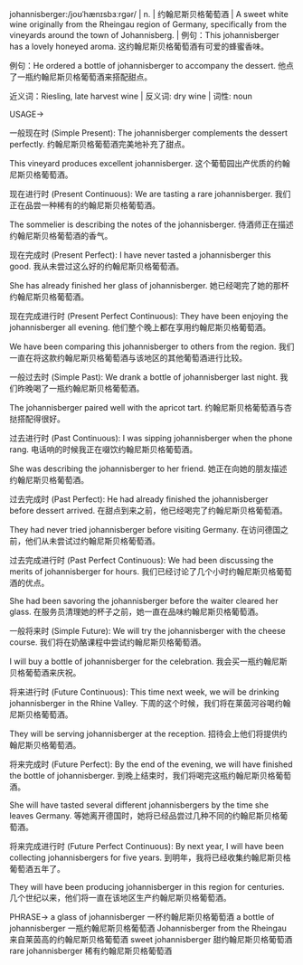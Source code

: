 johannisberger:/joʊˈhænɪsbɜːrɡər/ | n. | 约翰尼斯贝格葡萄酒 | A sweet white wine originally from the Rheingau region of Germany, specifically from the vineyards around the town of Johannisberg. |  例句：This johannisberger has a lovely honeyed aroma.  这约翰尼斯贝格葡萄酒有可爱的蜂蜜香味。

例句：He ordered a bottle of johannisberger to accompany the dessert. 他点了一瓶约翰尼斯贝格葡萄酒来搭配甜点。


近义词：Riesling, late harvest wine | 反义词:  dry wine | 词性: noun


USAGE->

一般现在时 (Simple Present):
The johannisberger complements the dessert perfectly.  约翰尼斯贝格葡萄酒完美地补充了甜点。

This vineyard produces excellent johannisberger.  这个葡萄园出产优质的约翰尼斯贝格葡萄酒。


现在进行时 (Present Continuous):
We are tasting a rare johannisberger. 我们正在品尝一种稀有的约翰尼斯贝格葡萄酒。

The sommelier is describing the notes of the johannisberger.  侍酒师正在描述约翰尼斯贝格葡萄酒的香气。


现在完成时 (Present Perfect):
I have never tasted a johannisberger this good. 我从未尝过这么好的约翰尼斯贝格葡萄酒。

She has already finished her glass of johannisberger. 她已经喝完了她的那杯约翰尼斯贝格葡萄酒。


现在完成进行时 (Present Perfect Continuous):
They have been enjoying the johannisberger all evening. 他们整个晚上都在享用约翰尼斯贝格葡萄酒。

We have been comparing this johannisberger to others from the region. 我们一直在将这款约翰尼斯贝格葡萄酒与该地区的其他葡萄酒进行比较。


一般过去时 (Simple Past):
We drank a bottle of johannisberger last night. 我们昨晚喝了一瓶约翰尼斯贝格葡萄酒。

The johannisberger paired well with the apricot tart. 约翰尼斯贝格葡萄酒与杏挞搭配得很好。


过去进行时 (Past Continuous):
I was sipping johannisberger when the phone rang.  电话响的时候我正在啜饮约翰尼斯贝格葡萄酒。

She was describing the johannisberger to her friend. 她正在向她的朋友描述约翰尼斯贝格葡萄酒。


过去完成时 (Past Perfect):
He had already finished the johannisberger before dessert arrived. 在甜点到来之前，他已经喝完了约翰尼斯贝格葡萄酒。

They had never tried johannisberger before visiting Germany. 在访问德国之前，他们从未尝试过约翰尼斯贝格葡萄酒。


过去完成进行时 (Past Perfect Continuous):
We had been discussing the merits of johannisberger for hours. 我们已经讨论了几个小时约翰尼斯贝格葡萄酒的优点。

She had been savoring the johannisberger before the waiter cleared her glass. 在服务员清理她的杯子之前，她一直在品味约翰尼斯贝格葡萄酒。


一般将来时 (Simple Future):
We will try the johannisberger with the cheese course. 我们将在奶酪课程中尝试约翰尼斯贝格葡萄酒。

I will buy a bottle of johannisberger for the celebration. 我会买一瓶约翰尼斯贝格葡萄酒来庆祝。


将来进行时 (Future Continuous):
This time next week, we will be drinking johannisberger in the Rhine Valley.  下周的这个时候，我们将在莱茵河谷喝约翰尼斯贝格葡萄酒。

They will be serving johannisberger at the reception.  招待会上他们将提供约翰尼斯贝格葡萄酒。


将来完成时 (Future Perfect):
By the end of the evening, we will have finished the bottle of johannisberger. 到晚上结束时，我们将喝完这瓶约翰尼斯贝格葡萄酒。

She will have tasted several different johannisbergers by the time she leaves Germany. 等她离开德国时，她将已经品尝过几种不同的约翰尼斯贝格葡萄酒。


将来完成进行时 (Future Perfect Continuous):
By next year, I will have been collecting johannisbergers for five years.  到明年，我将已经收集约翰尼斯贝格葡萄酒五年了。

They will have been producing johannisberger in this region for centuries.  几个世纪以来，他们将一直在该地区生产约翰尼斯贝格葡萄酒。



PHRASE->
a glass of johannisberger 一杯约翰尼斯贝格葡萄酒
a bottle of johannisberger 一瓶约翰尼斯贝格葡萄酒
Johannisberger from the Rheingau  来自莱茵高的约翰尼斯贝格葡萄酒
sweet johannisberger 甜约翰尼斯贝格葡萄酒
rare johannisberger 稀有约翰尼斯贝格葡萄酒
